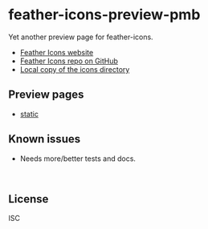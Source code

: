 ﻿
<!--#echo json="package.json" key="name" underline="=" -->
feather-icons-preview-pmb
=========================
<!--/#echo -->

<!--#echo json="package.json" key="description" -->
Yet another preview page for feather-icons.
<!--/#echo -->


* [Feather Icons website](https://feathericons.com/)
* [Feather Icons repo on GitHub](https://github.com/feathericons/feather)
* [Local copy of the icons directory](../feather-icons/icons/)


Preview pages
-------------

* [static](https://mk-pmb.github.io/feather-icons-preview-pmb/static.html)



Known issues
------------

* Needs more/better tests and docs.




&nbsp;


License
-------
<!--#echo json="package.json" key=".license" -->
ISC
<!--/#echo -->
